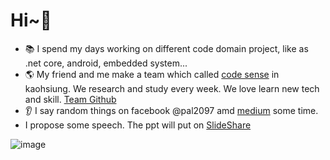 # Hi~👋

 - 📚 I spend my days working on different code domain project, like as .net core, android, embedded system...
 - 🌎 My friend and me make a team which called [code sense](https://trello.com/b/WgsNsCpq/%E6%91%B3sense%E8%AE%80%E6%9B%B8%E6%9C%83%E7%89%88) in kaohsiung. We research and study every week. We love learn new tech and skill. [Team Github](https://github.com/codesensegroup) 
 -  👂 I say random things on facebook @pal2097 amd [medium](https://medium.com/@pal2097) some time.
 -  I propose some speech. The ppt will put on [SlideShare](https://www.slideshare.net/ssuserb645bc)
 
![image](https://user-images.githubusercontent.com/20264622/108589092-a5920c00-7397-11eb-898d-e16f12fdb669.png)
